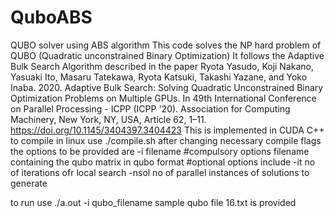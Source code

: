 # QuboABS
QUBO solver using ABS algorithm
This code solves the NP hard problem of QUBO (Quadratic unconstrained Binary Optimization) 
It follows the Adaptive Bulk Search Algorithm described in the paper 
Ryota Yasudo, Koji Nakano, Yasuaki Ito, Masaru Tatekawa, Ryota Katsuki, Takashi Yazane, and Yoko Inaba. 2020. 
Adaptive Bulk Search: Solving Quadratic Unconstrained Binary Optimization Problems on Multiple GPUs. 
In 49th International Conference on Parallel Processing - ICPP (ICPP '20). Association for Computing Machinery, New York, NY, USA, Article 62, 1–11.
 https://doi.org/10.1145/3404397.3404423
This is implemented in CUDA C++
to compile in linux use ./compile.sh after changing necessary compile flags
the options to be provided are
-i filename #compulsory options filename containing the qubo matrix in qubo format
#optional options include
-it  no of iterations ofr local search
-nsol no of parallel instances of solutions to generate

to run use 
./a.out -i qubo_filename
sample qubo file 16.txt is provided
